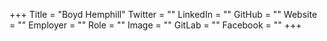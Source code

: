 +++
Title = "Boyd Hemphill"
Twitter = ""
LinkedIn = ""
GitHub = ""
Website = ""
Employer = ""
Role = ""
Image = ""
GitLab = ""
Facebook = ""
+++
